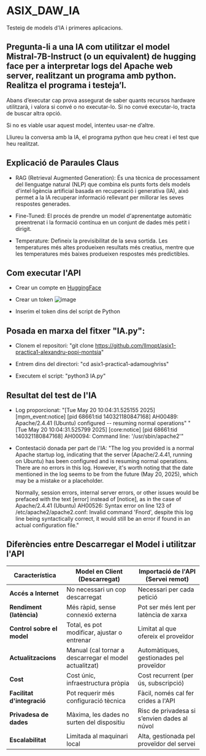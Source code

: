 # ASIX_DAW_IA
Testeig de models d'IA i primeres aplicacions.

## Pregunta-li a una IA com utilitzar el model Mistral-7B-Instruct (o un equivalent) de hugging face per a interpretar logs del Apache web server, realitzant un programa amb python. Realitza el programa i testeja’l.

Abans d’executar cap prova assegurat de saber quants recursos hardware utilitzarà, i valora si convé o no executar-lo. Si no convé executar-lo, tracta de buscar altra opció. 

Si no es viable usar aquest model, intenteu usar-ne d’altre.

Lliureu la conversa amb la IA, el programa python que heu creat i el test que heu realitzat.

## Explicació de Paraules Claus
- RAG (Retrieval Augmented Generation): És una tècnica de processament del llenguatge natural (NLP) que combina els punts forts dels models d'intel·ligència artificial basada en recuperació i generativa (IA), aixó permet a la IA recuperar informació rellevant per millorar les seves respostes generades.

- Fine-Tuned: El procés de prendre un model d'aprenentatge automàtic preentrenat i la formació contínua en un conjunt de dades més petit i dirigit.

- Temperature: Defineix la previsibilitat de la seva sortida. Les temperatures més altes produeixen resultats més creatius, mentre que les temperatures més baixes produeixen respostes més predictibles.

## Com executar l'API
- Crear un compte en [HuggingFace](https://huggingface.co/)

- Crear un token
![image](https://github.com/user-attachments/assets/86fff3a8-3312-490d-ae1f-dcb936b42d85)

- Inserim el token dins del script de Python

## Posada en marxa del fitxer "IA.py":
- Clonem el repositori:
  "git clone https://github.com/llmopt/asix1-practica1-alexandru-popi-montsia"

- Entrem dins del directori:
  "cd asix1-practica1-adamoughriss"

- Executem el script:
  "python3 IA.py"

## Resultat del test de l'IA
- Log proporcionat:
  "[Tue May 20 10:04:31.525155 2025] [mpm_event:notice] [pid 68661:tid 140321180847168] AH00489: Apache/2.4.41 (Ubuntu) configured -- resuming normal operations"
  "[Tue May 20 10:04:31.525799 2025] [core:notice] [pid 68661:tid 140321180847168] AH00094: Command line: '/usr/sbin/apache2'"

- Contestació donada per part de l'IA:
  "The log you provided is a normal Apache startup log, indicating that the server (Apache/2.4.41, running on Ubuntu) has been configured and is resuming normal
  operations. There are no errors in this log. However, it's worth noting that the date mentioned in the log seems to be from the future (May 20, 2025), which may
  be a mistake or a placeholder.

  Normally, session errors, internal server errors, or other issues would be prefaced with the text [error] instead of [notice], as in the case of Apache/2.4.41
  (Ubuntu) AH00526: Syntax error on line 123 of /etc/apache2/apache2.conf:
  Invalid command 'Fnord', despite this log line being syntactically correct, it would still be an error if found in an actual configuration file."

## Diferències entre Descarregar el Model i utilitzar l'API
| Característica             | **Model en Client (Descarregat)**                      | **Importació de l'API (Servei remot)**       |
| -------------------------- | ------------------------------------------------------ | -------------------------------------------- |
| **Accés a Internet**       | No necessari un cop descarregat                        | Necessari per cada petició                   |
| **Rendiment (latència)**   | Més ràpid, sense connexió externa                      | Pot ser més lent per latència de xarxa       |
| **Control sobre el model** | Total, es pot modificar, ajustar o entrenar            | Limitat al que ofereix el proveïdor          |
| **Actualitzacions**        | Manual (cal tornar a descarregar el model actualitzat) | Automàtiques, gestionades pel proveïdor      |
| **Cost**                   | Cost únic, infraestructura pròpia                      | Cost recurrent (per ús, subscripció)         |
| **Facilitat d'integració** | Pot requerir més configuració tècnica                  | Fàcil, només cal fer crides a l'API          |
| **Privadesa de dades**     | Màxima, les dades no surten del dispositiu             | Risc de privadesa si s’envien dades al núvol |
| **Escalabilitat**          | Limitada al maquinari local                            | Alta, gestionada pel proveïdor del servei    |
